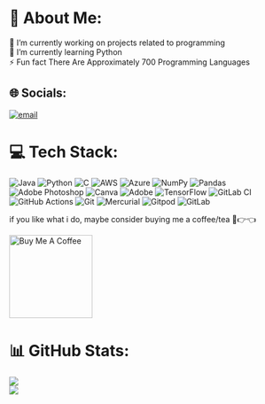 

# 💫 About Me:
🔭 I’m currently working on projects related to programming<br>🌱 I’m currently learning Python<br>⚡ Fun fact  There Are Approximately 700 Programming Languages


## 🌐 Socials:
[![email](https://img.shields.io/badge/Email-D14836?logo=gmail&logoColor=white)](mailto:rachit8488@students.dpssgr.com) 

# 💻 Tech Stack:
![Java](https://img.shields.io/badge/java-%23ED8B00.svg?style=for-the-badge&logo=openjdk&logoColor=white) ![Python](https://img.shields.io/badge/python-3670A0?style=for-the-badge&logo=python&logoColor=ffdd54) ![C](https://img.shields.io/badge/c-%2300599C.svg?style=for-the-badge&logo=c&logoColor=white) ![AWS](https://img.shields.io/badge/AWS-%23FF9900.svg?style=for-the-badge&logo=amazon-aws&logoColor=white) ![Azure](https://img.shields.io/badge/azure-%230072C6.svg?style=for-the-badge&logo=microsoftazure&logoColor=white) ![NumPy](https://img.shields.io/badge/numpy-%23013243.svg?style=for-the-badge&logo=numpy&logoColor=white) ![Pandas](https://img.shields.io/badge/pandas-%23150458.svg?style=for-the-badge&logo=pandas&logoColor=white) ![Adobe Photoshop](https://img.shields.io/badge/adobe%20photoshop-%2331A8FF.svg?style=for-the-badge&logo=adobe%20photoshop&logoColor=white) ![Canva](https://img.shields.io/badge/Canva-%2300C4CC.svg?style=for-the-badge&logo=Canva&logoColor=white) ![Adobe](https://img.shields.io/badge/adobe-%23FF0000.svg?style=for-the-badge&logo=adobe&logoColor=white) ![TensorFlow](https://img.shields.io/badge/TensorFlow-%23FF6F00.svg?style=for-the-badge&logo=TensorFlow&logoColor=white) ![GitLab CI](https://img.shields.io/badge/gitlab%20CI-%23181717.svg?style=for-the-badge&logo=gitlab&logoColor=white) ![GitHub Actions](https://img.shields.io/badge/github%20actions-%232671E5.svg?style=for-the-badge&logo=githubactions&logoColor=white) ![Git](https://img.shields.io/badge/git-%23F05033.svg?style=for-the-badge&logo=git&logoColor=white) ![Mercurial](https://img.shields.io/badge/mercurial-999999.svg?style=for-the-badge&logo=mercurial&logoColor=white) ![Gitpod](https://img.shields.io/badge/gitpod-f06611.svg?style=for-the-badge&logo=gitpod&logoColor=white) ![GitLab](https://img.shields.io/badge/gitlab-%23181717.svg?style=for-the-badge&logo=gitlab&logoColor=white)
[](https://visitcount.itsvg.in/api?id=dismisc12&icon=6&color=5)

if you like what i do, maybe consider buying me a coffee/tea 🥺👉👈

<a href="https://www.buymeacoffee.com/Networkchuck10" target="_blank"><img src="https://cdn.buymeacoffee.com/buttons/v2/default-yello.png" alt="Buy Me A Coffee" width="150" ></a>

# 📊 GitHub Stats:
![](https://github-readme-stats.vercel.app/api?username=Networkchuck10&theme=radical&hide_border=false&include_all_commits=true&count_private=true)<br/>
![](https://github-readme-streak-stats.herokuapp.com/?user=Networkchuck10&theme=radical&hide_border=false)<br/>





